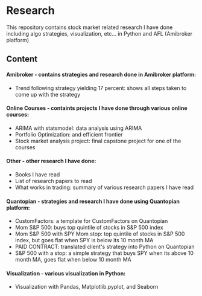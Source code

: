 # Research 
This repository contains stock market related research I have done including algo strategies, visualization, etc... in Python and AFL (Amibroker platform)
## Content
#### Amibroker - contains strategies and research done in Amibroker platform:
- Trend following strategy yielding 17 percent: shows all steps taken to come up with the strategy
#### Online Courses - containts projects I have done through various online courses:
- ARIMA with statsmodel: data analysis using ARIMA
- Portfolio Optimization: and efficient frontier
- Stock market analysis project: final capstone project for one of the courses
#### Other - other research I have done:
- Books I have read
- List of research papers to read
- What works in trading: summary of various research papers I have read
#### Quantopian - strategies and research I have done using Quantopian platform:
- CustomFactors: a template for CustomFactors on Quantopian
- Mom S&P 500: buys top quintile of stocks in S&P 500 index
- Mom S&P 500 with SPY Mom stop: top quintile of stocks in S&P 500 index, but goes flat when SPY is below its 10 month MA
- PAID CONTRACT: translated client's strategy into Python on Quantopian
- S&P 500 with a stop: a simple strategy that buys SPY when its above 10 month MA, goes flat when below 10 month MA
#### Visualization - various visualization in Python:
- Visualization with Pandas, Matplotlib.pyplot, and Seaborn
